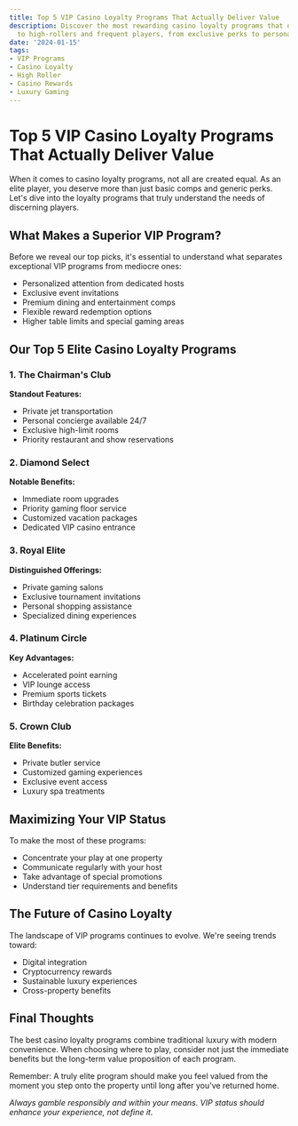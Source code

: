 ```yaml
---
title: Top 5 VIP Casino Loyalty Programs That Actually Deliver Value
description: Discover the most rewarding casino loyalty programs that offer real value
  to high-rollers and frequent players, from exclusive perks to personalized services.
date: '2024-01-15'
tags:
- VIP Programs
- Casino Loyalty
- High Roller
- Casino Rewards
- Luxury Gaming
---
```


# Top 5 VIP Casino Loyalty Programs That Actually Deliver Value

When it comes to casino loyalty programs, not all are created equal. As an elite player, you deserve more than just basic comps and generic perks. Let's dive into the loyalty programs that truly understand the needs of discerning players.

## What Makes a Superior VIP Program?

Before we reveal our top picks, it's essential to understand what separates exceptional VIP programs from mediocre ones:

- Personalized attention from dedicated hosts
- Exclusive event invitations
- Premium dining and entertainment comps
- Flexible reward redemption options
- Higher table limits and special gaming areas

## Our Top 5 Elite Casino Loyalty Programs

### 1. The Chairman's Club
**Standout Features:**
- Private jet transportation
- Personal concierge available 24/7
- Exclusive high-limit rooms
- Priority restaurant and show reservations

### 2. Diamond Select
**Notable Benefits:**
- Immediate room upgrades
- Priority gaming floor service
- Customized vacation packages
- Dedicated VIP casino entrance

### 3. Royal Elite
**Distinguished Offerings:**
- Private gaming salons
- Exclusive tournament invitations
- Personal shopping assistance
- Specialized dining experiences

### 4. Platinum Circle
**Key Advantages:**
- Accelerated point earning
- VIP lounge access
- Premium sports tickets
- Birthday celebration packages

### 5. Crown Club
**Elite Benefits:**
- Private butler service
- Customized gaming experiences
- Exclusive event access
- Luxury spa treatments

## Maximizing Your VIP Status

To make the most of these programs:
- Concentrate your play at one property
- Communicate regularly with your host
- Take advantage of special promotions
- Understand tier requirements and benefits

## The Future of Casino Loyalty

The landscape of VIP programs continues to evolve. We're seeing trends toward:
- Digital integration
- Cryptocurrency rewards
- Sustainable luxury experiences
- Cross-property benefits

## Final Thoughts

The best casino loyalty programs combine traditional luxury with modern convenience. When choosing where to play, consider not just the immediate benefits but the long-term value proposition of each program.

Remember: A truly elite program should make you feel valued from the moment you step onto the property until long after you've returned home.

*Always gamble responsibly and within your means. VIP status should enhance your experience, not define it.*
